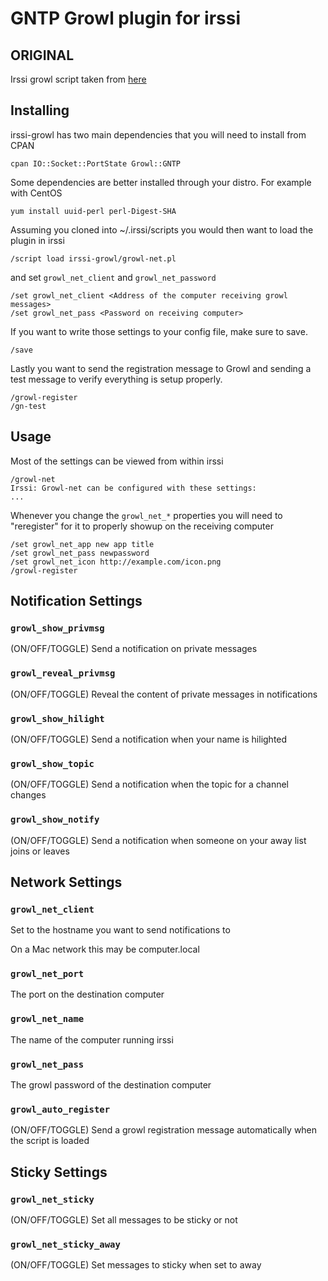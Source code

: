 # GNTP Growl plugin for irssi

## ORIGINAL
Irssi growl script taken from [here](http://axman6.homeip.net/blog/growl-net-irssi-script-its-back.html)

## Installing

irssi-growl has two main dependencies that you will need to install from CPAN

    cpan IO::Socket::PortState Growl::GNTP

Some dependencies are better installed through your distro. For example with CentOS

    yum install uuid-perl perl-Digest-SHA

Assuming you cloned into ~/.irssi/scripts you would then want to load the plugin in irssi

    /script load irssi-growl/growl-net.pl

and set `growl_net_client` and `growl_net_password`

    /set growl_net_client <Address of the computer receiving growl messages>
    /set growl_net_pass <Password on receiving computer>

If you want to write those settings to your config file, make sure to save.

    /save

Lastly you want to send the registration message to Growl and sending a test message to verify everything is setup properly.

    /growl-register
    /gn-test

## Usage

Most of the settings can be viewed from within irssi

    /growl-net
    Irssi: Growl-net can be configured with these settings:
    ...

Whenever you change the `growl_net_*` properties you will need to "reregister" for
it to properly showup on the receiving computer

    /set growl_net_app new app title
    /set growl_net_pass newpassword
    /set growl_net_icon http://example.com/icon.png
    /growl-register


## Notification Settings

### `growl_show_privmsg`
(ON/OFF/TOGGLE) Send a notification on private messages

### `growl_reveal_privmsg`
(ON/OFF/TOGGLE) Reveal the content of private messages in notifications

### `growl_show_hilight`
(ON/OFF/TOGGLE) Send a notification when your name is hilighted

### `growl_show_topic`
(ON/OFF/TOGGLE) Send a notification when the topic for a channel changes

### `growl_show_notify`
(ON/OFF/TOGGLE) Send a notification when someone on your away list joins or leaves

## Network Settings

### `growl_net_client`
Set to the hostname you want to send notifications to

On a Mac network this may be computer.local

### `growl_net_port`
The port on the destination computer

### `growl_net_name`
The name of the computer running irssi

### `growl_net_pass`
The growl password of the destination computer

### `growl_auto_register`
(ON/OFF/TOGGLE) Send a growl registration message automatically when the script is loaded

## Sticky Settings

### `growl_net_sticky`
(ON/OFF/TOGGLE) Set all messages to be sticky or not

### `growl_net_sticky_away`
(ON/OFF/TOGGLE) Set messages to sticky when set to away
